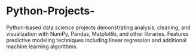 # Python-Projects-
Python-based data science projects demonstrating analysis, cleaning, and visualization with NumPy, Pandas, Matplotlib, and other libraries. Features predictive modeling techniques including linear regression and additional machine learning algorithms.
